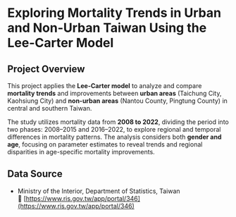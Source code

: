 # Exploring Mortality Trends in Urban and Non-Urban Taiwan Using the Lee-Carter Model
## Project Overview
This project applies the **Lee-Carter model** to analyze and compare **mortality trends** and improvements between **urban areas** (Taichung City, Kaohsiung City) and **non-urban areas** (Nantou County, Pingtung County) in central and southern Taiwan.

The study utilizes mortality data from **2008 to 2022**, dividing the period into two phases: 2008–2015 and 2016–2022, to explore regional and temporal differences in mortality patterns. The analysis considers both **gender and age**, focusing on parameter estimates to reveal trends and regional disparities in age-specific mortality improvements.

## Data Source
- Ministry of the Interior, Department of Statistics, Taiwan  
  🔗 [https://www.ris.gov.tw/app/portal/346](https://www.ris.gov.tw/app/portal/346)
